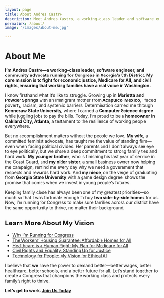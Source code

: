 ```yaml
---
layout: page
title: About Andres Castro
description: Meet Andres Castro, a working-class leader and software engineer running for Congress in Georgia’s 5th District to fight for families, equality, and bold, people-powered solutions.
permalink: /about/
image: '/images/about-me.jpg'

---
```


# About Me

**I’m Andres Castro—a working-class leader, software engineer, and community advocate running for Congress in Georgia’s 5th District. My core mission is to fight for economic justice, Medicare for All, and civil rights, ensuring that working families have a real voice in Washington.**

I know firsthand what it’s like to struggle. Growing up in **Marietta and Powder Springs** with an immigrant mother from **Acapulco, Mexico**, I faced poverty, racism, and systemic barriers. Determination carried me through **Kennesaw State University**, where I earned a **Computer Science degree** while juggling jobs to pay the bills. Today, I’m proud to be a **homeowner in Oakland City, Atlanta**, a testament to the resilience of working people everywhere.

But no accomplishment matters without the people we love. **My wife**, a committed feminist advocate, has taught me the value of standing firm—even when facing political divides. Her parents and I don’t always see eye to eye politically, but we share a deep commitment to strong family ties and hard work. **My younger brother**, who is finishing his last year of service in the Coast Guard, and **my older sister**, a small business owner now helping me campaign, remind me every day why we need a government that respects and rewards hard work. And **my niece**, on the verge of graduating from **Georgia State University** with a game design degree, shows the promise that comes when we invest in young people’s futures.

Keeping family close has always been one of my greatest priorities—so much so that I was fortunate enough to buy **two side-by-side homes** for us. Now, I’m running for Congress to make sure families across our district have the same opportunity to thrive, no matter their background.

## Learn More About My Vision
- [Why I’m Running for Congress](/blog/why-im-running/)  
- [The Workers’ Housing Guarantee: Affordable Homes for All](/project/housing-community/)  
- [Healthcare is a Human Right: My Plan for Medicare for All](/project/healthcare/)  
- [Civil Rights and Equality: Standing Up for Justice](/project/civil-rights-equality)  
- [Technology for People: My Vision for Ethical AI](/project/ai/)  

I believe that **we** have the power to demand better—better wages, better healthcare, better schools, and a better future for all. Let’s stand together to create a Congress that champions the working class and protects every family’s right to thrive.

**Let’s get to work. [Join Us Today](https://actionnetwork.org/forms/subscribe-form)**
